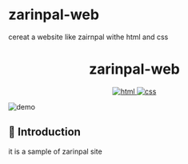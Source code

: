 # zarinpal-web
cereat a website like zairnpal withe html and css
<h1 align="center">
zarinpal-web
</h1>

<p align="center">
  <a href="">
    <img
      alt="html"
      src="https://img.shields.io/badge/html-%2357A143.svg?&style=for-the-badge&logo=Html5&logoColor=white"
    />
  </a>
  <a href="https://react.dev/">
    <img
      alt="css"
      src="https://img.shields.io/badge/CSS-blue.svg?&style=for-the-badge&logo=CSS3&logoColor=white"
    />
  </a> 
  </a>
 
</p>

![demo](https://raw.githubusercontent.com/amiof/images/main/firefox_SReZWHHy9j.gif)

## 📢 Introduction

it is a sample of zarinpal site 




